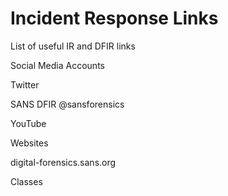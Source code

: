 # Incident Response Links
List of useful IR and DFIR links



Social Media Accounts

Twitter

SANS DFIR @sansforensics

YouTube


Websites

digital-forensics.sans.org

Classes

